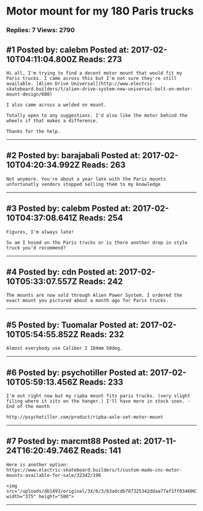# Motor mount for my 180 Paris trucks

### Replies: 7 Views: 2790

## \#1 Posted by: calebm Posted at: 2017-02-10T04:11:04.800Z Reads: 273

```
Hi all, I'm trying to find a decent motor mount that would fit my Paris trucks. I came across this but I'm not sure they're still available. [Alien Drive Universal](http://www.electric-skateboard.builders/t/alien-drive-system-new-universal-bolt-on-motor-mount-design/680)

I also came across a welded on mount. 

Totally open to any suggestions. I'd also like the motor behind the wheels if that makes a difference. 

Thanks for the help.
```

---
## \#2 Posted by: barajabali Posted at: 2017-02-10T04:20:34.992Z Reads: 263

```
Not anymore. You're about a year late with the Paris mounts unfortunatly vendors stopped selling them to my knowledge
```

---
## \#3 Posted by: calebm Posted at: 2017-02-10T04:37:08.641Z Reads: 254

```
Figures, I'm always late! 

So am I hosed on the Paris trucks or is there another drop in style truck you'd recommend?
```

---
## \#4 Posted by: cdn Posted at: 2017-02-10T05:33:07.557Z Reads: 242

```
The mounts are now sold through Alien Power System. I ordered the exact mount you pictured about a month ago for Paris trucks.
```

---
## \#5 Posted by: Tuomalar Posted at: 2017-02-10T05:54:55.852Z Reads: 232

```
Almost everybody use Caliber 2 184mm 50deg.
```

---
## \#6 Posted by: psychotiller Posted at: 2017-02-10T05:59:13.456Z Reads: 233

```
I'm out right now but my ripba mount fits paris trucks. (very slight filing where it sits on the hanger.) I'll have more in stock soon. -End of the month

http://psychotiller.com/product/ripba-axle-set-motor-mount
```

---
## \#7 Posted by: marcmt88 Posted at: 2017-11-24T16:20:49.746Z Reads: 141

```
Here is another option:
https://www.electric-skateboard.builders/t/custom-made-cnc-motor-mounts-available-for-sale/32342/196

<img src="/uploads/db1493/original/3X/6/3/63adcdb787325342ddaa77af1ff0346067ed1c0a.jpg" width="375" height="500">
```

---
